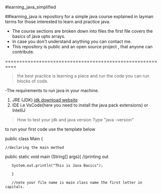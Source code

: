  #learning_java_simplified

 ##learning_java is repository for a simple java course explained in layman terms for those interested to learn and practice java.

 - The course sections are broken down into files
 the first file covers the basics of java upto arrays.
 - In case you don't understand anything you can contact me.
 - This repository is public and an open source project , that anyone can contribute.

 ==========================================================
 > the best practice is learning a piece and run the code you can run blocks of code.

 -The requirements to run java in your machine.
 1. JRE (JDK) [jdk download website](https://www.oracle.com/java/technologies/downloads/)
 2. IDE i.e VsCode(here you need to install the java pack extensions) or IntelliJ

 > How to test your jdk and java version
 Type "java -version"

 to run your first code use the template below

 public class Main {

    //declaring the main method
   public static void main (String[] args){
       //printing out 

       System.out.println("This is Java Basics");

       }

       //note your file name is main class name the first letter in capitals.
